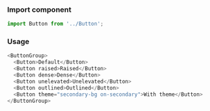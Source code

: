 ### Import component

```jsx static
import Button from '../Button';
```

### Usage

```js
<ButtonGroup>
  <Button>Default</Button>
  <Button raised>Raised</Button>
  <Button dense>Dense</Button>
  <Button unelevated>Unelevated</Button>
  <Button outlined>Outlined</Button>
  <Button theme="secondary-bg on-secondary">With theme</Button>
</ButtonGroup>
```